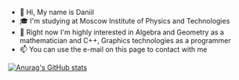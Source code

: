 - 👋 Hi, My name is Daniil
- :mortar_board: I'm studying at Moscow Institute of Physics and Technologies
- 🌱 Right now I'm highly interested in Algebra and Geometry as a mathematician and C++, Graphics technologies as a programmer
- 📫 You can use the e-mail on this page to contact with me

[![Anurag's GitHub stats](https://github-readme-stats.vercel.app/api?username=DanMax03&show_icons=true&theme=tokyonight)](https://github.com/anuraghazra/github-readme-stats)

<!---
DanMax03/DanMax03 is a ✨ special ✨ repository because its `README.md` (this file) appears on your GitHub profile.
You can click the Preview link to take a look at your changes.
--->
